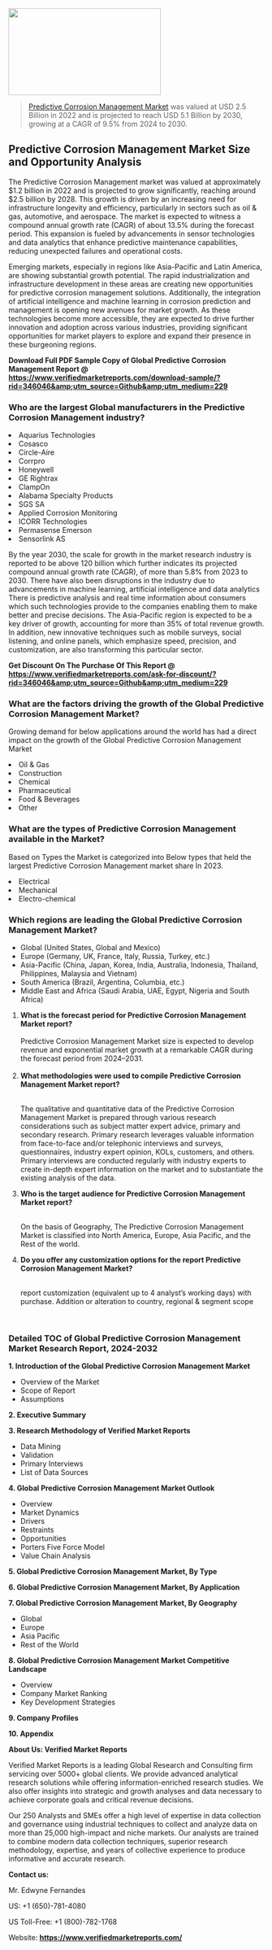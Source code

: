 <img src="https://ffe5etoiles.com/wp-content/uploads/2024/12/MST1-300x171.png" alt="" width="300" height="171" class="alignnone size-medium wp-image-20088" /><blockquote><p><p><a href="https://www.verifiedmarketreports.com/download-sample/?rid=346046&utm_source=Github&utm_medium=229" target="_blank">Predictive Corrosion Management Market</a> was valued at USD 2.5 Billion in 2022 and is projected to reach USD 5.1 Billion by 2030, growing at a CAGR of 9.5% from 2024 to 2030.</p></blockquote><p><h2>Predictive Corrosion Management Market Size and Opportunity Analysis</h2><p>The Predictive Corrosion Management market was valued at approximately $1.2 billion in 2022 and is projected to grow significantly, reaching around $2.5 billion by 2028. This growth is driven by an increasing need for infrastructure longevity and efficiency, particularly in sectors such as oil & gas, automotive, and aerospace. The market is expected to witness a compound annual growth rate (CAGR) of about 13.5% during the forecast period. This expansion is fueled by advancements in sensor technologies and data analytics that enhance predictive maintenance capabilities, reducing unexpected failures and operational costs.</p><p>Emerging markets, especially in regions like Asia-Pacific and Latin America, are showing substantial growth potential. The rapid industrialization and infrastructure development in these areas are creating new opportunities for predictive corrosion management solutions. Additionally, the integration of artificial intelligence and machine learning in corrosion prediction and management is opening new avenues for market growth. As these technologies become more accessible, they are expected to drive further innovation and adoption across various industries, providing significant opportunities for market players to explore and expand their presence in these burgeoning regions.</p></p><p class=""><strong>Download Full PDF Sample Copy of Global Predictive Corrosion Management Report @ <a href="https://www.verifiedmarketreports.com/download-sample/?rid=346046&amp;utm_source=Github&amp;utm_medium=229" target="_blank">https://www.verifiedmarketreports.com/download-sample/?rid=346046&amp;utm_source=Github&amp;utm_medium=229</a></strong></p><h3 id="" class="">Who are the largest Global manufacturers in the Predictive Corrosion Management industry?</h3><p><li>Aquarius Technologies</li><li> Cosasco</li><li> Circle-Aire</li><li> Corrpro</li><li> Honeywell</li><li> GE Rightrax</li><li> ClampOn</li><li> Alabama Specialty Products</li><li> SGS SA</li><li> Applied Corrosion Monitoring</li><li> ICORR Technologies</li><li> Permasense Emerson</li><li> Sensorlink AS</li></p><div class=""><div class="" dir="" data-message-author-role="" data-message-id="" data-message-model-slug=""><div class=""><div class=""><div class=""><div class="" dir="" data-message-author-role="" data-message-id="" data-message-model-slug=""><div class=""><div class=""><p>By the year 2030, the scale for growth in the market research industry is reported to be above 120 billion which further indicates its projected compound annual growth rate (CAGR), of more than 5.8% from 2023 to 2030. There have also been disruptions in the industry due to advancements in machine learning, artificial intelligence and data analytics There is predictive analysis and real time information about consumers which such technologies provide to the companies enabling them to make better and precise decisions. The Asia-Pacific region is expected to be a key driver of growth, accounting for more than 35% of total revenue growth. In addition, new innovative techniques such as mobile surveys, social listening, and online panels, which emphasize speed, precision, and customization, are also transforming this particular sector.</p><p><strong>Get Discount On The Purchase Of This Report @&nbsp; <a href="https://www.verifiedmarketreports.com/ask-for-discount/?rid=346046&amp;utm_source=Github&amp;utm_medium=229" target="_blank">https://www.verifiedmarketreports.com/ask-for-discount/?rid=346046&amp;utm_source=Github&amp;utm_medium=229</a></strong></p></div></div></div></div></div></div></div></div><h3 id="" class="">What are the factors driving the growth of the Global Predictive Corrosion Management Market?</h3><p id="" class="">Growing demand for below applications around the world has had a direct impact on the growth of the Global Predictive Corrosion Management Market</p><p id="" class=""><li>Oil & Gas</li><li> Construction</li><li> Chemical</li><li> Pharmaceutical</li><li> Food & Beverages</li><li> Other</li></p><h3 id="" class="">What are the types of Predictive Corrosion Management available in the Market?</h3><p id="" class="">Based on Types the Market is categorized into Below types that held the largest Predictive Corrosion Management market share In 2023.</p><p id="" class=""><li>Electrical</li><li> Mechanical</li><li> Electro-chemical</li></p><h3 id="" class="">Which regions are leading the Global Predictive Corrosion Management Market?</h3><ul><li>Global (United States, Global and Mexico)</li><li>Europe (Germany, UK, France, Italy, Russia, Turkey, etc.)</li><li>Asia-Pacific (China, Japan, Korea, India, Australia, Indonesia, Thailand, Philippines, Malaysia and Vietnam)</li><li>South America (Brazil, Argentina, Columbia, etc.)</li><li>Middle East and Africa (Saudi Arabia, UAE, Egypt, Nigeria and South Africa)</li></ul><p><ol><li><strong>What is the forecast period for Predictive Corrosion Management Market report?<br /></strong><br /><span data-sheets-root="1" data-sheets-value="{&quot;1&quot;:2,&quot;2&quot;:&quot;XXXX size is expected to develop revenue and exponential market growth at a remarkable CAGR during the forecast period from 2024&ndash;2030.&quot;}" data-sheets-userformat="{&quot;2&quot;:12674,&quot;4&quot;:{&quot;1&quot;:2,&quot;2&quot;:16776960},&quot;10&quot;:2,&quot;11&quot;:0,&quot;15&quot;:&quot;Arial&quot;,&quot;16&quot;:12}">Predictive Corrosion Management Market size is expected to develop revenue and exponential market growth at a remarkable CAGR during the forecast period from 2024&ndash;2031.</span><br /><br /></li><li><strong>What methodologies were used to compile Predictive Corrosion Management Market report?<br /><br /></strong><p>The qualitative and quantitative data of the&nbsp;Predictive Corrosion Management Market is prepared through various research considerations such as subject matter expert advice, primary and secondary research. Primary research leverages valuable information from face-to-face and/or telephonic interviews and surveys, questionnaires, industry expert opinion, KOLs, customers, and others. Primary interviews are conducted regularly with industry experts to create in-depth expert information on the market and to substantiate the existing analysis of the data.&nbsp;</p></li><li><strong>Who is the target audience for Predictive Corrosion Management Market report?<br /><br /></strong><p>On the basis of Geography, The&nbsp;Predictive Corrosion Management Market is classified into North America, Europe, Asia Pacific, and the Rest of the world.</p></li><li><strong>Do you offer any customization options for the report Predictive Corrosion Management Market?<br /><br /></strong><p>report customization (equivalent up to 4 analyst&rsquo;s working days) with purchase. Addition or alteration to country, regional &amp; segment scope</p><p>&nbsp;</p></li></ol></p><h3 id="" class="">Detailed TOC of Global Predictive Corrosion Management Market Research Report, 2024-2032</h3><p id="" class=""><strong>1. Introduction of the Global Predictive Corrosion Management Market</strong></p><ul><li>Overview of the Market</li><li>Scope of Report</li><li>Assumptions</li></ul><p id="" class=""><strong>2. Executive Summary</strong></p><p id="" class=""><strong>3. Research Methodology of&nbsp;Verified Market Reports</strong></p><ul><li>Data Mining</li><li>Validation</li><li>Primary Interviews</li><li>List of Data Sources</li></ul><p id="" class=""><strong>4. Global Predictive Corrosion Management Market Outlook</strong></p><ul><li>Overview</li><li>Market Dynamics</li><li>Drivers</li><li>Restraints</li><li>Opportunities</li><li>Porters Five Force Model</li><li>Value Chain Analysis</li></ul><p id="" class=""><strong>5. Global Predictive Corrosion Management Market, By&nbsp;Type</strong></p><p id="" class=""><strong>6. Global Predictive Corrosion Management Market, By Application</strong></p><p id="" class=""><strong>7. Global Predictive Corrosion Management Market, By Geography</strong></p><ul><li>Global</li><li>Europe</li><li>Asia Pacific</li><li>Rest of the World</li></ul><p id="" class=""><strong>8. Global Predictive Corrosion Management Market Competitive Landscape</strong></p><ul><li>Overview</li><li>Company Market Ranking</li><li>Key Development Strategies</li></ul><p id="" class=""><strong>9. Company Profiles</strong></p><p id="" class=""><strong>10. Appendix</strong></p><p id="" class=""><strong>About Us: Verified Market Reports</strong></p><p id="" class="">Verified Market Reports is a leading Global Research and Consulting firm servicing over 5000+ global clients. We provide advanced analytical research solutions while offering information-enriched research studies. We also offer insights into strategic and growth analyses and data necessary to achieve corporate goals and critical revenue decisions.</p><p id="" class="">Our 250 Analysts and SMEs offer a high level of expertise in data collection and governance using industrial techniques to collect and analyze data on more than 25,000 high-impact and niche markets. Our analysts are trained to combine modern data collection techniques, superior research methodology, expertise, and years of collective experience to produce informative and accurate research.</p><p id="" class=""><strong>Contact us:</strong></p><p id="" class="">Mr. Edwyne Fernandes</p><p id="" class="">US: +1 (650)-781-4080</p><p id="" class="">US Toll-Free: +1 (800)-782-1768</p><p id="" class="">Website: <a target="" data-test-app-aware-link=""><strong>https://www.verifiedmarketreports.com/</strong></a></p>
